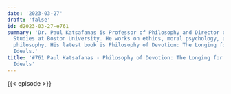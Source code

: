 ```yaml
---
date: '2023-03-27'
draft: 'false'
id: d2023-03-27-e761
summary: 'Dr. Paul Katsafanas is Professor of Philosophy and Director of Graduate
  Studies at Boston University. He works on ethics, moral psychology, and nineteenth-century
  philosophy. His latest book is Philosophy of Devotion: The Longing for Invulnerable
  Ideals.'
title: '#761 Paul Katsafanas - Philosophy of Devotion: The Longing for Invulnerable
  Ideals'
---
```

{{< episode >}}
